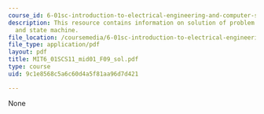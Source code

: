 ```yaml
---
course_id: 6-01sc-introduction-to-electrical-engineering-and-computer-science-i-spring-2011
description: This resource contains information on solution of problem on OOP, signals,
  and state machine.
file_location: /coursemedia/6-01sc-introduction-to-electrical-engineering-and-computer-science-i-spring-2011/9c1e8568c5a6c60d4a5f81aa96d7d421_MIT6_01SCS11_mid01_F09_sol.pdf
file_type: application/pdf
layout: pdf
title: MIT6_01SCS11_mid01_F09_sol.pdf
type: course
uid: 9c1e8568c5a6c60d4a5f81aa96d7d421

---
```

None